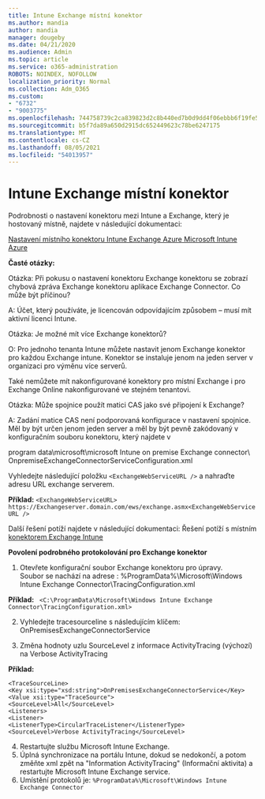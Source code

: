 ```yaml
---
title: Intune Exchange místní konektor
ms.author: mandia
author: mandia
manager: dougeby
ms.date: 04/21/2020
ms.audience: Admin
ms.topic: article
ms.service: o365-administration
ROBOTS: NOINDEX, NOFOLLOW
localization_priority: Normal
ms.collection: Adm_O365
ms.custom:
- "6732"
- "9003775"
ms.openlocfilehash: 744758739c2ca839823d2c8b440ed7b0d9dd4f06ebbb6f19fe52041a6710c4b4
ms.sourcegitcommit: b5f7da89a650d2915dc652449623c78be6247175
ms.translationtype: MT
ms.contentlocale: cs-CZ
ms.lasthandoff: 08/05/2021
ms.locfileid: "54013957"
---
```

# <a name="intune-exchange-on-premise-connector"></a>Intune Exchange místní konektor

Podrobnosti o nastavení konektoru mezi Intune a Exchange, který je hostovaný místně, najdete v následující dokumentaci:

[Nastavení místního konektoru Intune Exchange Azure Microsoft Intune Azure](https://docs.microsoft.com/intune/exchange-connector-install)

**Časté otázky:**

Otázka: Při pokusu o nastavení konektoru Exchange konektoru se zobrazí chybová zpráva Exchange konektoru aplikace Exchange Connector. Co může být příčinou?

A: Účet, který používáte, je licencován odpovídajícím způsobem – musí mít aktivní licenci Intune.

Otázka: Je možné mít více Exchange konektorů?

O: Pro jednoho tenanta Intune můžete nastavit jenom Exchange konektor pro každou Exchange intune. Konektor se instaluje jenom na jeden server v organizaci pro výměnu více serverů.

Také nemůžete mít nakonfigurované konektory pro místní Exchange i pro Exchange Online nakonfigurované ve stejném tenantovi.

Otázka: Může spojnice použít matici CAS jako své připojení k Exchange?

A: Zadání matice CAS není podporovaná konfigurace v nastavení spojnice. Měl by být určen jenom jeden server a měl by být pevně zakódovaný v konfiguračním souboru konektoru, který najdete v

program data\microsoft\microsoft Intune on premise Exchange connector\ OnpremiseExchangeConnectorServiceConfiguration.xml

Vyhledejte následující položku ```<ExchangeWebServiceURL />``` a nahraďte adresu URL exchange serverem.

**Příklad:**
```<ExchangeWebServiceURL> https://Exchangeserver.domain.com/ews/exchange.asmx<ExchangeWebServiceURL />```

Další řešení potíží najdete v následující dokumentaci: Řešení potíží s místním [konektorem Exchange Intune](https://support.microsoft.com/help/4471887/troubleshooting-exchange-connector-in-microsoft-intune)

**Povolení podrobného protokolování pro Exchange konektor**

1. Otevřete konfigurační soubor Exchange konektoru pro úpravy.  
Soubor se nachází na adrese : %ProgramData%\Microsoft\Windows Intune Exchange Connector\TracingConfiguration.xml  

**Příklad:**
``` <C:\ProgramData\Microsoft\Windows Intune Exchange Connector\TracingConfiguration.xml>```
  
2. Vyhledejte tracesourceline s následujícím klíčem: OnPremisesExchangeConnectorService  
  
3. Změna hodnoty uzlu SourceLevel z informace ActivityTracing (výchozí) na Verbose ActivityTracing  

**Příklad:**
```
<TraceSourceLine>  
<Key xsi:type="xsd:string">OnPremisesExchangeConnectorService</Key>  
<Value xsi:type="TraceSource">  
<SourceLevel>All</SourceLevel>  
<Listeners>  
<Listener>  
<ListenerType>CircularTraceListener</ListenerType>
<SourceLevel>Verbose ActivityTracing</SourceLevel>
```
4. Restartujte službu Microsoft Intune Exchange.  
5. Úplná synchronizace na portálu Intune, dokud se nedokončí, a potom změňte xml zpět na "Information ActivityTracing" (Informační aktivita) a restartujte Microsoft Intune Exchange service.  
6. Umístění protokolů je: `%ProgramData%\Microsoft\Windows Intune Exchange Connector`